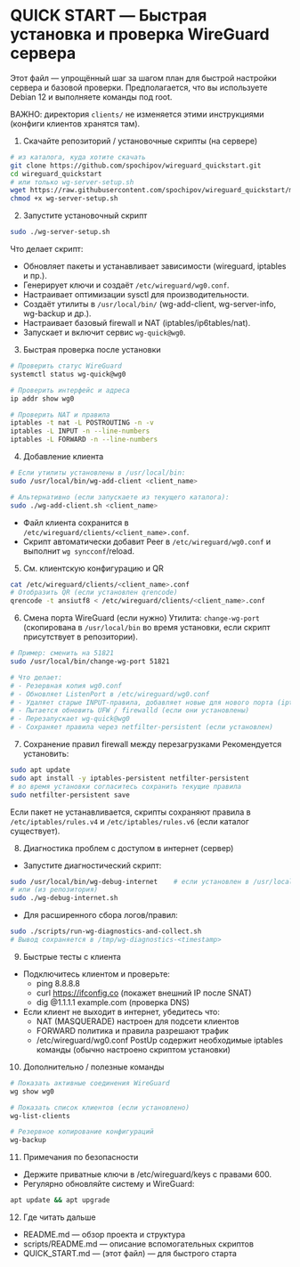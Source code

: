 # QUICK START — Быстрая установка и проверка WireGuard сервера

Этот файл — упрощённый шаг за шагом план для быстрой настройки сервера и базовой проверки. Предполагается, что вы используете Debian 12 и выполняете команды под root.

ВАЖНО: директория `clients/` не изменяется этими инструкциями (конфиги клиентов хранятся там).

1) Скачайте репозиторий / установочные скрипты (на сервере)
```bash
# из каталога, куда хотите скачать
git clone https://github.com/spochipov/wireguard_quickstart.git
cd wireguard_quickstart
# или только wg-server-setup.sh
wget https://raw.githubusercontent.com/spochipov/wireguard_quickstart/main/wg-server-setup.sh
chmod +x wg-server-setup.sh
```

2) Запустите установочный скрипт
```bash
sudo ./wg-server-setup.sh
```
Что делает скрипт:
- Обновляет пакеты и устанавливает зависимости (wireguard, iptables и пр.).
- Генерирует ключи и создаёт `/etc/wireguard/wg0.conf`.
- Настраивает оптимизации sysctl для производительности.
- Создаёт утилиты в `/usr/local/bin/` (wg-add-client, wg-server-info, wg-backup и др.).
- Настраивает базовый firewall и NAT (iptables/ip6tables/nat).
- Запускает и включит сервис `wg-quick@wg0`.

3) Быстрая проверка после установки
```bash
# Проверить статус WireGuard
systemctl status wg-quick@wg0

# Проверить интерфейс и адреса
ip addr show wg0

# Проверить NAT и правила
iptables -t nat -L POSTROUTING -n -v
iptables -L INPUT -n --line-numbers
iptables -L FORWARD -n --line-numbers
```

4) Добавление клиента
```bash
# Если утилиты установлены в /usr/local/bin:
sudo /usr/local/bin/wg-add-client <client_name>

# Альтернативно (если запускаете из текущего каталога):
sudo ./wg-add-client.sh <client_name>
```
- Файл клиента сохранится в `/etc/wireguard/clients/<client_name>.conf`.
- Скрипт автоматически добавит Peer в `/etc/wireguard/wg0.conf` и выполнит `wg syncconf`/reload.

5) См. клиентскую конфигурацию и QR
```bash
cat /etc/wireguard/clients/<client_name>.conf
# Отобразить QR (если установлен qrencode)
qrencode -t ansiutf8 < /etc/wireguard/clients/<client_name>.conf
```

6) Смена порта WireGuard (если нужно)
Утилита: `change-wg-port` (скопирована в `/usr/local/bin` во время установки, если скрипт присутствует в репозитории).
```bash
# Пример: сменить на 51821
sudo /usr/local/bin/change-wg-port 51821

# Что делает:
# - Резервная копия wg0.conf
# - Обновляет ListenPort в /etc/wireguard/wg0.conf
# - Удаляет старые INPUT-правила, добавляет новые для нового порта (iptables/ip6tables)
# - Пытается обновить UFW / firewalld (если они установлены)
# - Перезапускает wg-quick@wg0
# - Сохраняет правила через netfilter-persistent (если установлен)
```

7) Сохранение правил firewall между перезагрузками
Рекомендуется установить:
```bash
sudo apt update
sudo apt install -y iptables-persistent netfilter-persistent
# во время установки согласитесь сохранить текущие правила
sudo netfilter-persistent save
```
Если пакет не устанавливается, скрипты сохраняют правила в `/etc/iptables/rules.v4` и `/etc/iptables/rules.v6` (если каталог существует).

8) Диагностика проблем с доступом в интернет (сервер)
- Запустите диагностический скрипт:
```bash
sudo /usr/local/bin/wg-debug-internet    # если установлен в /usr/local/bin
# или (из репозитория)
sudo ./wg-debug-internet.sh
```
- Для расширенного сбора логов/правил:
```bash
sudo ./scripts/run-wg-diagnostics-and-collect.sh
# Вывод сохраняется в /tmp/wg-diagnostics-<timestamp>
```

9) Быстрые тесты с клиента
- Подключитесь клиентом и проверьте:
  - ping 8.8.8.8
  - curl https://ifconfig.co (покажет внешний IP после SNAT)
  - dig @1.1.1.1 example.com (проверка DNS)
- Если клиент не выходит в интернет, убедитесь что:
  - NAT (MASQUERADE) настроен для подсети клиентов
  - FORWARD политика и правила разрешают трафик
  - /etc/wireguard/wg0.conf PostUp содержит необходимые iptables команды (обычно настроено скриптом установки)

10) Дополнительно / полезные команды
```bash
# Показать активные соединения WireGuard
wg show wg0

# Показать список клиентов (если установлено)
wg-list-clients

# Резервное копирование конфигураций
wg-backup
```

11) Примечания по безопасности
- Держите приватные ключи в /etc/wireguard/keys с правами 600.
- Регулярно обновляйте систему и WireGuard:
```bash
apt update && apt upgrade
```

12) Где читать дальше
- README.md — обзор проекта и структура
- scripts/README.md — описание вспомогательных скриптов
- QUICK_START.md — (этот файл) — для быстрого старта
